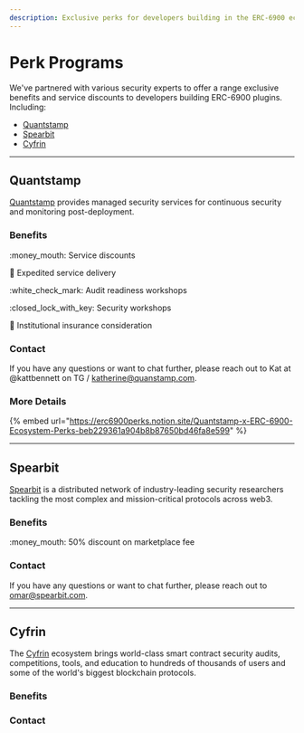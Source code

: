 ```yaml
---
description: Exclusive perks for developers building in the ERC-6900 ecosystem.
---
```


# Perk Programs

We've partnered with various security experts to offer a range exclusive benefits and service discounts to developers building ERC-6900 plugins. Including:

* [Quantstamp](perk-programs.md#quantstamp)
* [Spearbit](perk-programs.md#spearbit)
* [Cyfrin](perk-programs.md#cyfrin)

***

## Quantstamp

[Quantstamp](https://www.quantstamp.com) provides managed security services for continuous security and monitoring post-deployment.

### Benefits

:money\_mouth: Service discounts

:truck: Expedited service delivery

:white\_check\_mark: Audit readiness workshops

:closed\_lock\_with\_key: Security workshops

:school: Institutional insurance consideration

### Contact

If you have any questions or want to chat further, please reach out to Kat at @kattbennett on TG / katherine@quanstamp.com.

### More Details

{% embed url="https://erc6900perks.notion.site/Quantstamp-x-ERC-6900-Ecosystem-Perks-beb229361a904b8b87650bd46fa8e599" %}

***

## Spearbit

[Spearbit](https://spearbit.com/) is a distributed network of industry-leading security researchers tackling the most complex and mission-critical protocols across web3.

### Benefits

:money\_mouth: 50% discount on marketplace fee

### Contact

If you have any questions or want to chat further, please reach out to omar@spearbit.com.

***

## Cyfrin

The [Cyfrin](https://www.cyfrin.io/) ecosystem brings world-class smart contract security audits, competitions, tools, and education to hundreds of thousands of users and some of the world's biggest blockchain protocols.

### Benefits

### Contact

